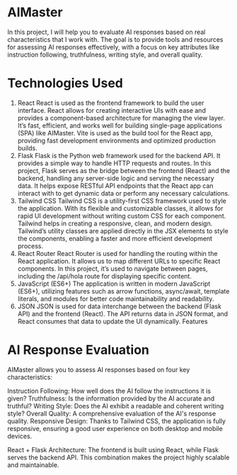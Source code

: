 # AIMaster
In this project, I will help you to evaluate AI responses based on real characteristics that I work with. The goal is to provide tools and resources for assessing AI responses effectively, with a focus on key attributes like instruction following, truthfulness, writing style, and overall quality.

# Technologies Used
1. React
React is used as the frontend framework to build the user interface. React allows for creating interactive UIs with ease and provides a component-based architecture for managing the view layer. It’s fast, efficient, and works well for building single-page applications (SPA) like AIMaster.
Vite is used as the build tool for the React app, providing fast development environments and optimized production builds.
2. Flask
Flask is the Python web framework used for the backend API. It provides a simple way to handle HTTP requests and routes. In this project, Flask serves as the bridge between the frontend (React) and the backend, handling any server-side logic and serving the necessary data.
It helps expose RESTful API endpoints that the React app can interact with to get dynamic data or perform any necessary calculations.
3. Tailwind CSS
Tailwind CSS is a utility-first CSS framework used to style the application. With its flexible and customizable classes, it allows for rapid UI development without writing custom CSS for each component. Tailwind helps in creating a responsive, clean, and modern design.
Tailwind’s utility classes are applied directly in the JSX elements to style the components, enabling a faster and more efficient development process.
4. React Router
React Router is used for handling the routing within the React application. It allows us to map different URLs to specific React components. In this project, it’s used to navigate between pages, including the /api/hola route for displaying specific content.
5. JavaScript (ES6+)
The application is written in modern JavaScript (ES6+), utilizing features such as arrow functions, async/await, template literals, and modules for better code maintainability and readability.
6. JSON
JSON is used for data interchange between the backend (Flask API) and the frontend (React). The API returns data in JSON format, and React consumes that data to update the UI dynamically.
Features
# AI Response Evaluation
AIMaster allows you to assess AI responses based on four key characteristics:

Instruction Following: How well does the AI follow the instructions it is given?
Truthfulness: Is the information provided by the AI accurate and truthful?
Writing Style: Does the AI exhibit a readable and coherent writing style?
Overall Quality: A comprehensive evaluation of the AI's response quality.
Responsive Design: Thanks to Tailwind CSS, the application is fully responsive, ensuring a good user experience on both desktop and mobile devices.

React + Flask Architecture: The frontend is built using React, while Flask serves the backend API. This combination makes the project highly scalable and maintainable.

